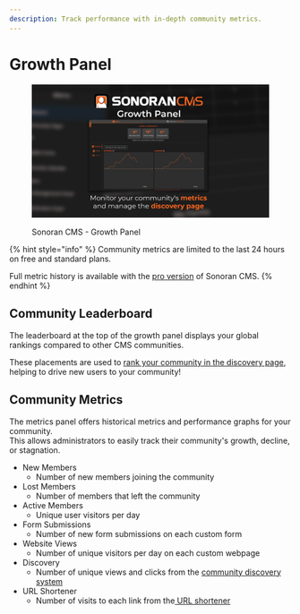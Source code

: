 ```yaml
---
description: Track performance with in-depth community metrics.
---
```


# Growth Panel

<figure><img src="../../../.gitbook/assets/image (2) (1) (1) (1) (1).png" alt=""><figcaption><p>Sonoran CMS - Growth Panel</p></figcaption></figure>

{% hint style="info" %}
Community metrics are limited to the last 24 hours on free and standard plans.

Full metric history is available with the [pro version](broken-reference) of Sonoran CMS.
{% endhint %}

## Community Leaderboard

The leaderboard at the top of the growth panel displays your global rankings compared to other CMS communities.

These placements are used to [rank your community in the discovery page](discovery.md), helping to drive new users to your community!

## Community Metrics

The metrics panel offers historical metrics and performance graphs for your community.\
This allows administrators to easily track their community's growth, decline, or stagnation.

* New Members
  * Number of new members joining the community
* Lost Members
  * Number of members that left the community
* Active Members
  * Unique user visitors per day
* Form Submissions
  * Number of new form submissions on each custom form
* Website Views
  * Number of unique visitors per day on each custom webpage
* Discovery
  * Number of unique views and clicks from the [community discovery system](discovery.md)
* URL Shortener
  * Number of visits to each link from the[ URL shortener](../url-shortener.md)
